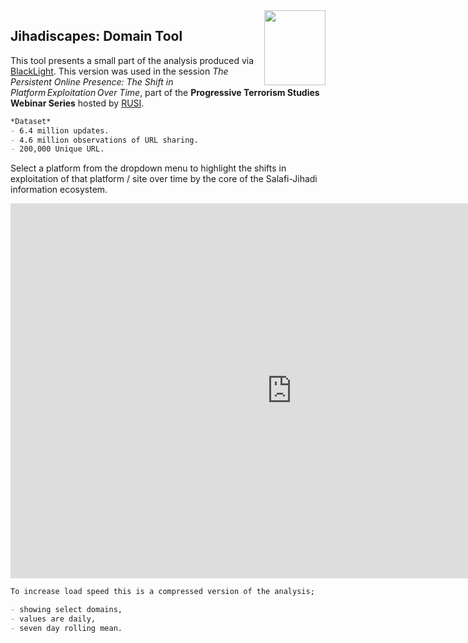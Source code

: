 
<img align="right" width="98" height="120" src="https://jihadiscapes.github.io/Domain_tool/HC_square1.jpg" >


## Jihadiscapes: Domain Tool 
 
This tool presents a small part of the analysis produced via [BlackLight](http://blacklight.global).
This version was used in the session _The Persistent Online Presence: The Shift in Platform Exploitation Over Time_, part of the **Progressive Terrorism Studies Webinar Series** hosted by [RUSI](http://rusi.org). 
 
 
 
```markdown
*Dataset*
- 6.4 million updates.
- 4.6 million observations of URL sharing.
- 200,000 Unique URL. 
```
 
  
Select a platform from the dropdown menu to highlight the shifts in exploitation of that platform / site over time by the core of the Salafi-Jihadi information ecosystem.
 
 
<iframe width="900" height="600" frameborder="0" scrolling="no" src="https://jihadiscapes.github.io/Domain_tool/Dom_plot_drop3.html "> 
</iframe>
 
 
```markdown
To increase load speed this is a compressed version of the analysis;

- showing select domains,
- values are daily,
- seven day rolling mean.
```



